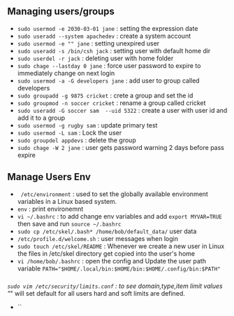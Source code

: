 
## Managing users/groups 
* `sudo usermod -e 2030-03-01 jane` : setting the expression date
* `sudo useradd --system apachedev` : create a system account 
* `sudo usermod -e "" jane` : setting unexpired user
* `sudo useradd -s /bin/csh jack` : setting user with default home dir
* `sudo userdel -r jack` : deleting user with home folder
* `sudo chage --lastday 0 jane` : force user password to expire to immediately change on next login
* `sudo usermod -a -G developers jane` : add user to group called developers
* `sudo groupadd -g 9875 cricket` : crete a group and set the id
* `sudo groupmod -n soccer cricket` : rename a group called cricket
* `sudo useradd -G soccer sam  --uid 5322` : create a user with user id and add it to a group 
* `sudo usermod -g rugby sam` : update primary test
* `sudo usermod -L sam` : Lock the user
* `sudo groupdel appdevs` : delete the group
* `sudo chage -W 2 jane` : user gets password warning  2 days before pass expire


## Manage Users Env
* ` /etc/environment` : used to set the globally available environment variables in a Linux based system.
* `env` : print environemnt 
* `vi ~/.bashrc` : to add change env variables and add `export MYVAR=TRUE` then save and run `source ~/.bashrc`
* `sudo cp /etc/skel/.bash* /home/bob/default_data/` user data
* `/etc/profile.d/welcome.sh` : user messages when login
* `sudo touch /etc/skel/README` : Whenever we create a new user in Linux the files in /etc/skel directory get copied into the user's home
* `vi /home/bob/.bashrc` : open the config and  Update the user path variable `PATH="$HOME/.local/bin:$HOME/bin:$HOME/.config/bin:$PATH"`

###

*`sudo vim /etc/security/limits.conf` : to see domain,type,item limit values "*" will set default for all users 
hard and soft limits are defined.  
* ``
